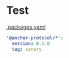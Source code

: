 # Test

<!-- source ./.packages.yaml -->

[.packages.yaml](.packages.yaml)

```yaml
'@anchor-protocol/*':
  version: 0.1.0
  tag: canary
```

<!-- /source -->
